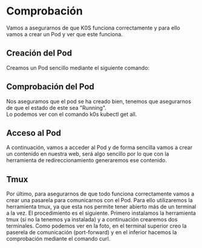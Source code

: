# Comprobación  

Vamos a asegurarnos de que K0S funciona correctamente y para ello vamos a crear un Pod y ver que este funciona.  

## Creación del Pod  
Creamos un Pod sencillo mediante el siguiente comando:  
![]()  

## Comprobación del Pod  
Nos aseguramos que el pod se ha creado bien, tenemos que asegurarnos de que el estado de este sea "Running".  
Lo podemos ver con el comando k0s kubectl get all.  
![]()  

## Acceso al Pod  
A continuación, vamos a acceder al Pod y de forma sencilla vamos a crear un contenido en nuestra web, será algo sencillo por lo que con la herramienta de redireccionamiento generaremos ese contenido.  
![]()  
![]()  

## Tmux  
Por último, para asegurarnos de que todo funciona correctamente vamos a crear una pasarela para comunicarnos con el Pod. Para ello utilizaremos la herramienta tmux, ya que esta nos permite tener abierto más de un terminal a la vez.
El procedimiento es el siguiente. Primero instalamos la herramienta tmux (si no la tenemos ya instalada) y a continuación crearemos dos terminales. 
Como podemos ver en la foto, en el terminal superior creo la paserela de comunicación (port-forward) y en el inferior hacemos la comprobación mediante el comando curl.  
![]()
